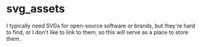 # svg_assets

I typically need SVGs for open-source software or brands, but they're hard to find, or I don't like to link to them, so this will serve as a place to store them.
